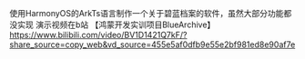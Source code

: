 使用HarmonyOS的ArkTs语言制作一个关于碧蓝档案的软件，虽然大部分功能都没实现
演示视频在b站 
【鸿蒙开发实训项目BlueArchive】 https://www.bilibili.com/video/BV1D1421Q7kF/?share_source=copy_web&vd_source=455e5af0dfb9e55e2bf981ed8e90af7e

